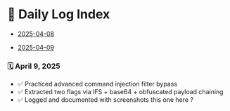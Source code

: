 # 📖 Daily Log Index

- [2025-04-08](./2025-04-08.md)

- [2025-04-09](./2025-04-09.md)

### 🗓️ April 9, 2025
- ✅ Practiced advanced command injection filter bypass
- ✅ Extracted two flags via IFS + base64 + obfuscated payload chaining
- ✅ Logged and documented with screenshots this one here ?
